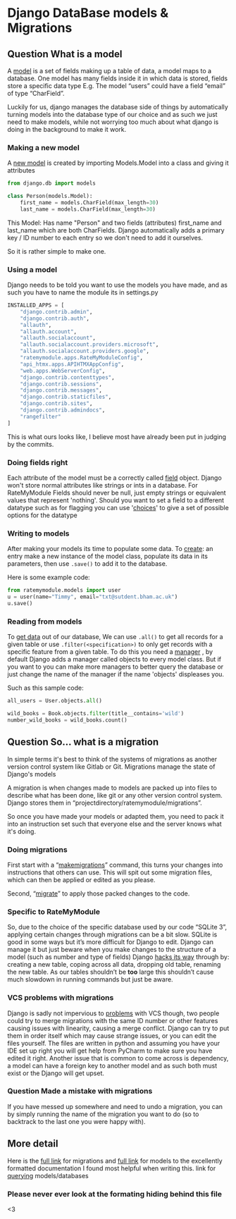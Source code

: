 # Django DataBase models & Migrations

## Question What is a model

A [model](https://docs.djangoproject.com/en/5.0/topics/db/models/#module-django.db.models)
is a set of fields making up a table of data, a model maps to a database.
One model has many fields inside it in which data is stored,
fields store a specific data type
E.g. The model “users” could have a field “email” of type “CharField”.

Luckily for us, django manages the database side of things by
automatically turning models into the database type of our choice
and as such we just need to make models, while not worrying too much
about what django is doing in the background to make it work.

### Making a new model

A [new model](https://docs.djangoproject.com/en/5.0/topics/db/models/#quick-example)
is created by importing Models.Model into a class and giving it attributes

``` python
from django.db import models

class Person(models.Model):
    first_name = models.CharField(max_length=30)
    last_name = models.CharField(max_length=30)
```

This Model: Has name "Person" and two fields (attributes) first_name and last_name
which are both CharFields.
Django automatically adds a primary key / ID number to each entry
so we don't need to add it ourselves.

So it is rather simple to make one.

### Using a model

Django needs to be told you want to use the models you have made,
and as such you have to name the module its in settings.py

``` python
INSTALLED_APPS = [
    "django.contrib.admin",
    "django.contrib.auth",
    "allauth",
    "allauth.account",
    "allauth.socialaccount",
    "allauth.socialaccount.providers.microsoft",
    "allauth.socialaccount.providers.google",
    "ratemymodule.apps.RateMyModuleConfig",
    "api_htmx.apps.APIHTMXAppConfig",
    "web.apps.WebServerConfig",
    "django.contrib.contenttypes",
    "django.contrib.sessions",
    "django.contrib.messages",
    "django.contrib.staticfiles",
    "django.contrib.sites",
    "django.contrib.admindocs",
    "rangefilter"
]
```

This is what ours looks like,
I believe most have already been put in judging by the commits.

### Doing fields right

Each attribute of the model must be a correctly called
[field](https://docs.djangoproject.com/en/5.0/ref/models/fields/#django.db.models.Field)
object. Django won't store normal
attributes like strings or ints in a database.
For RateMyModule Fields should never be null,
just empty strings or equivalent values that represent 'nothing'.
Should you want to set a field to a
different datatype such as for flagging you can use
'[choices](https://docs.djangoproject.com/en/5.0/ref/models/fields/#django.db.models.Field.choices)'
to give a set of possible
options for the datatype

### Writing to models

After making your models its time to populate some data.
To
[create](https://docs.djangoproject.com/en/4.2/topics/db/queries/#creating-objects):
an entry make a new instance of the model class,
populate its data in its parameters,
then use `.save()` to add it to the database.

Here is some example code:

```python
from ratemymodule.models import user
u = user(name="Timmy", email="txt@sutdent.bham.ac.uk")
u.save()
```

### Reading from models

To
[get data](https://docs.djangoproject.com/en/4.2/topics/db/queries/#retrieving-objects)
out of our database, We can use `.all()` to get all
records for a given table or use `.filter(<specification>)`
to only get records with a specific feature from a given table.
To do this you need a
[manager](https://docs.djangoproject.com/en/4.2/topics/db/managers/#django.db.models.Manager)
, by default
Django adds a manager called objects to every model class.
But if you want to you can make more managers to better
query the database or just change the name of the manager
if the name 'objects' displeases you.

Such as this sample code:

```python
all_users = User.objects.all()

wild_books = Book.objects.filter(title__contains='wild')
number_wild_books = wild_books.count()
```

## Question So... what is a migration

In simple terms it's best to think of the systems of
migrations as another version control system like Gitlab or Git.
Migrations manage the state of Django's models

A migration is when changes made to models are
packed up into files to describe what has been done,
like git or any other version control system.
Django stores them in “projectdirectory/ratemymodule/migrations”.

So once you have made your models or adapted them,
you need to pack it into an instruction set such that everyone else
and the server knows what it's doing.

### Doing migrations

First start with a
“[makemigrations](https://docs.djangoproject.com/en/3.1/ref/django-admin/#makemigrations)”
command, this turns your changes into instructions that others can use.
This will spit out some migration files,
which can then be applied or edited as you please.

Second,
“[migrate](https://docs.djangoproject.com/en/3.1/ref/django-admin/#migrate)”
to apply those packed changes to the code.

### Specific to RateMyModule

So, due to the choice of the
specific database used by our code “SQLite 3”,
applying certain changes
through migrations can be a bit slow.
SQLite is good in some ways but
it’s more difficult for Django to edit.
Django can manage it but just beware
when you make changes to the structure of a model
(such as number and type of fields) Django
[hacks its way](https://docs.djangoproject.com/en/3.1/topics/migrations/#sqlite)
through by: creating a new table, coping
across all data, dropping old table, renaming the new table.
As our tables shouldn’t be **too** large
this shouldn’t cause much slowdown in running commands but just be aware.

### VCS problems with migrations

Django is sadly not impervious to
[problems](https://docs.djangoproject.com/en/3.1/topics/migrations/#version-control)
with VCS
though, two people could try to merge migrations
with the same ID number or other features causing issues with linearity,
causing a merge conflict. Django can try to
put them in order itself which may cause strange issues,
or you can edit the files yourself. The
files are written in python and assuming you have your IDE set up right
you will get help from PyCharm to make sure
you have edited it right.
Another issue that is common to come across
is dependency, a model can have a foreign key
to another model and as such both
must exist or the Django will get upset.

### Question Made a mistake with migrations

If you have messed up somewhere and need
to undo a migration, you can by
simply running the name of the migration
you want to do (so to backtrack to the last one you were happy with).

## More detail

Here is the
[full link](https://docs.djangoproject.com/en/3.1/topics/migrations/#module-django.db.migrations)
for migrations and
[full link](https://docs.djangoproject.com/en/5.0/topics/db/models/)
for models
to the excellently formatted documentation
I found most helpful when writing this.
link for
[querying](https://docs.djangoproject.com/en/4.2/topics/db/queries/#making-queries)
models/databases

### Please never ever look at the formating hiding behind this file

<3

